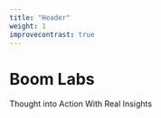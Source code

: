 ```yaml
---
title: "Header"
weight: 1
improvecontrast: true
---
```


# Boom Labs

Thought into Action With Real Insights
